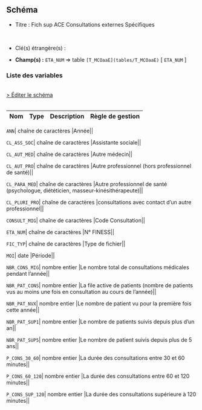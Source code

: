 ## Schéma


- Titre : Fich sup ACE Consultations externes Spécifiques
<br />



- Clé(s) étrangère(s) : <br />

- **Champ(s) :** `ETA_NUM`
  => table `[T_MCOaaE](tables/T_MCOaaE)` [ `ETA_NUM` ]<br />

 
### Liste des variables
<br />
<div>
    <a href="https://gitlab.com/healthdatahub/applications-du-hdh/schema-snds/-/tree/master/schemas/T_MCOaaSUP_CES/T_MCOaaSUP_CES.json"
       target="_blank" rel="noopener noreferrer">> Éditer le schéma</a>
</div>
<br />

Nom | Type | Description | Règle de gestion
-|-|-|-



`ANN`| chaîne de caractères |Année||

`CL_ASS_SOC`| chaîne de caractères |Assistante sociale||

`CL_AUT_MED`| chaîne de caractères |Autre médecin||

`CL_AUT_PRO`| chaîne de caractères |Autre professionnel (hors professionnel de santé)||

`CL_PARA_MED`| chaîne de caractères |Autre professionnel de santé (psychologue, diététicien, masseur-kinésithérapeute)||

`CL_PLURI_PRO`| chaîne de caractères |consultations avec contact d’un autre professionnel||

`CONSULT_MIG`| chaîne de caractères |Code Consultation||

`ETA_NUM`| chaîne de caractères |N° FINESS||

`FIC_TYP`| chaîne de caractères |Type de fichier||

`MOI`| date |Période||

`NBR_CONS_MIG`| nombre entier |Le nombre total de consultations médicales pendant l’année||

`NBR_PAT_CONS`| nombre entier |La file active de patients (nombre de patients vus au moins une fois en consultation au cours de l’année)||

`NBR_PAT_NVX`| nombre entier |Le nombre de patient vu pour la première fois cette année||

`NBR_PAT_SUP1`| nombre entier |Le nombre de patients suivis depuis plus d’un an||

`NBR_PAT_SUP5`| nombre entier |Le nombre de patient suivis depuis plus de 5 ans||

`P_CONS_30_60`| nombre entier |La durée des consultations entre 30 et 60 minutes||

`P_CONS_60_120`| nombre entier |La durée des consultations entre 60 et 120 minutes||

`P_CONS_SUP_120`| nombre entier |La durée des consultations supérieure à 120 minutes||
